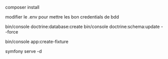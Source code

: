 composer install

modifier le .env pour mettre les bon credentials de bdd

bin/console doctrine:database:create
bin/console doctrine:schema:update --force

bin/console app:create-fixture

symfony serve -d